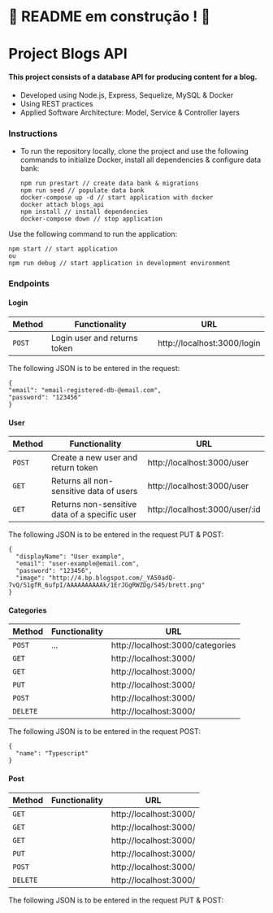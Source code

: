 # :construction: README em construção ! :construction:

# Project Blogs API

#### This project consists of a database API for producing content for a blog.

* Developed using Node.js, Express, Sequelize, MySQL & Docker
* Using REST practices
* Applied Software Architecture: Model, Service & Controller layers

### Instructions
* To run the repository locally, clone the project and use the following commands to initialize Docker, install all dependencies & configure data bank:
  
  ```
  npm run prestart // create data bank & migrations
  npm run seed // populate data bank
  docker-compose up -d // start application with docker
  docker attach blogs_api
  npm install // install dependencies
  docker-compose down // stop application
  ```

Use the following command to run the application:
  ```
  npm start // start application
  ou
  npm run debug // start application in development environment
  ```

### Endpoints
#### Login

  | Method     | Functionality | URL |
  | ----------- | ----------- | ----------- |
  | `POST`   |  Login user and returns token | http://localhost:3000/login |

The following JSON is to be entered in the request:
  ```
  {
  "email": "email-registered-db-@email.com",
  "password": "123456"
  }
  ```

#### User

  | Method     | Functionality | URL |
  | ----------- | ----------- | ----------- |
  | `POST`   | Create a new user and return token | http://localhost:3000/user |
  | `GET`   | Returns all non-sensitive data of users | http://localhost:3000/user |
  | `GET`   | Returns non-sensitive data of a specific user | http://localhost:3000/user/:id |

The following JSON is to be entered in the request PUT & POST:
  ```
  {
    "displayName": "User example",
    "email": "user-example@email.com",
    "password": "123456",
    "image": "http://4.bp.blogspot.com/_YA50adQ-          7vQ/S1gfR_6ufpI/AAAAAAAAAAk/1ErJGgRWZDg/S45/brett.png"
  }
  ```

#### Categories

  | Method     | Functionality | URL |
  | ----------- | ----------- | ----------- |
  | `POST`   | ... | http://localhost:3000/categories |
  | `GET`   |  | http://localhost:3000/ |
  | `GET`   |  | http://localhost:3000/ |
  | `PUT`   |  | http://localhost:3000/ |
  | `POST`   |  | http://localhost:3000/ |
  | `DELETE`   |  | http://localhost:3000/ |

The following JSON is to be entered in the request POST:
  ```
  {
    "name": "Typescript"
  }
  ```

#### Post

  | Method     | Functionality | URL |
  | ----------- | ----------- | ----------- |
  | `GET`   |  | http://localhost:3000/ |
  | `GET`   |  | http://localhost:3000/ |
  | `GET`   |  | http://localhost:3000/ |
  | `PUT`   |  | http://localhost:3000/ |
  | `POST`   |  | http://localhost:3000/ |
  | `DELETE`   |  | http://localhost:3000/ |

The following JSON is to be entered in the request PUT & POST:
  ```

  ```
